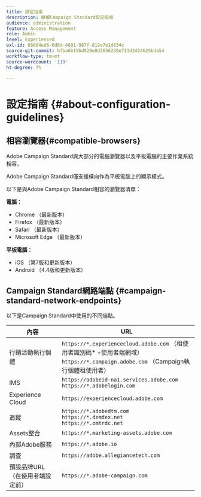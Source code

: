 ```yaml
---
title: 設定指南
description: 瞭解Campaign Standard設定指南
audience: administration
feature: Access Management
role: Admin
level: Experienced
exl-id: 88684ed6-6d8d-4691-987f-812e7e1d834c
source-git-commit: bfba6b156d020e8d2656239e713d2d24625bda54
workflow-type: tm+mt
source-wordcount: '119'
ht-degree: 7%

---
```


# 設定指南 {#about-configuration-guidelines}

## 相容瀏覽器{#compatible-browsers}

Adobe Campaign Standard與大部分的電腦瀏覽器以及平板電腦的主要作業系統相容。

Adobe Campaign Standard僅支援橫向作為平板電腦上的顯示模式。

以下是與Adobe Campaign Standard相容的瀏覽器清單：

**電腦：**

* Chrome （最新版本）
* Firefox （最新版本）
* Safari （最新版本）
* Microsoft Edge （最新版本）

**平板電腦：**

* iOS （第7版和更新版本）
* Android （4.4版和更新版本）

## Campaign Standard網路端點 {#campaign-standard-network-endpoints}

以下是Campaign Standard中使用的不同端點。

| 內容 | URL |
|--- |--- |
| 行銷活動執行個體 | `https://*.experiencecloud.adobe.com` （租使用者識別碼* +使用者端網域）<br>`https://*.campaign.adobe.com` （Campaign執行個體租使用者） |
| IMS | `https://adobeid-na1.services.adobe.com`<br>`https://*.adobelogin.com` |
| Experience Cloud | `https://experiencecloud.adobe.com` |
| 追蹤 | `https://*.adobedtm.com`<br>`https://*.demdex.net`<br>`https://*.omtrdc.net` |
| Assets整合 | `https://*.marketing-assets.adobe.com` |
| 內部Adobe服務 | `https://*.adobe.io` |
| 調查 | `https://adobe.allegiancetech.com` |
| 預設品牌URL （在使用者端設定前） | `https://*.adobe-campaign.com` |
